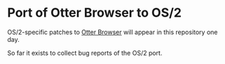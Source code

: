 # Port of Otter Browser to OS/2

OS/2-specific patches to [Otter Browser](https://otter-browser.org) will appear in this repository one day.

So far it exists to collect bug reports of the OS/2 port.

